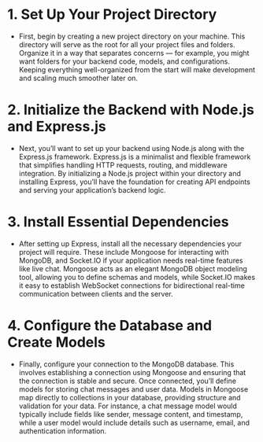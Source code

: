 # 1. Set Up Your Project Directory
- First, begin by creating a new project directory on your machine. This directory will serve as the root for all your project files and folders. Organize it in a way that separates concerns — for example, you might want folders for your backend code, models, and configurations. Keeping everything well-organized from the start will make development and scaling much smoother later on.

# 2. Initialize the Backend with Node.js and Express.js
- Next, you’ll want to set up your backend using Node.js along with the Express.js framework. Express.js is a minimalist and flexible framework that simplifies handling HTTP requests, routing, and middleware integration. By initializing a Node.js project within your directory and installing Express, you’ll have the foundation for creating API endpoints and serving your application’s backend logic.

# 3. Install Essential Dependencies
- After setting up Express, install all the necessary dependencies your project will require. These include Mongoose for interacting with MongoDB, and Socket.IO if your application needs real-time features like live chat. Mongoose acts as an elegant MongoDB object modeling tool, allowing you to define schemas and models, while Socket.IO makes it easy to establish WebSocket connections for bidirectional real-time communication between clients and the server.

# 4. Configure the Database and Create Models
- Finally, configure your connection to the MongoDB database. This involves establishing a connection using Mongoose and ensuring that the connection is stable and secure. Once connected, you’ll define models for storing chat messages and user data. Models in Mongoose map directly to collections in your database, providing structure and validation for your data. For instance, a chat message model would typically include fields like sender, message content, and timestamp, while a user model would include details such as username, email, and authentication information.
